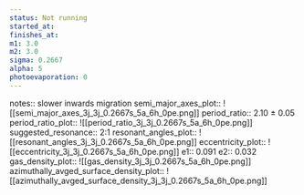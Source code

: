 ```yaml
---
status: Not running
started_at:
finishes_at:
m1: 3.0
m2: 3.0
sigma: 0.2667
alpha: 5
photoevaporation: 0
---
```


notes:: slower inwards migration
semi_major_axes_plot:: ![[semi_major_axes_3j_3j_0.2667s_5a_6h_0pe.png]]
period_ratio:: 2.10 ± 0.05
period_ratio_plot:: ![[period_ratio_3j_3j_0.2667s_5a_6h_0pe.png]]
suggested_resonance:: 2:1
resonant_angles_plot:: ![[resonant_angles_3j_3j_0.2667s_5a_6h_0pe.png]]
eccentricity_plot:: ![[eccentricity_3j_3j_0.2667s_5a_6h_0pe.png]]
e1:: 0.091
e2:: 0.032
gas_density_plot:: ![[gas_density_3j_3j_0.2667s_5a_6h_0pe.png]]
azimuthally_avged_surface_density_plot:: ![[azimuthally_avged_surface_density_3j_3j_0.2667s_5a_6h_0pe.png]]
